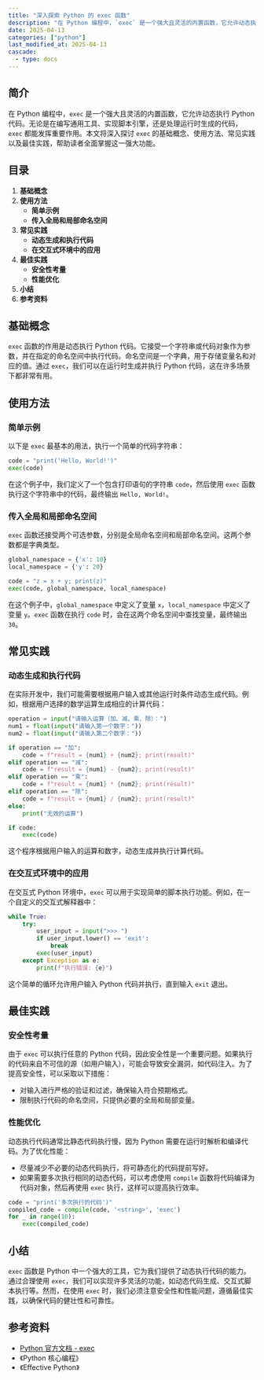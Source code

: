 ```yaml
---
title: "深入探索 Python 的 exec 函数"
description: "在 Python 编程中，`exec` 是一个强大且灵活的内置函数，它允许动态执行 Python 代码。无论是在编写通用工具、实现脚本引擎，还是处理运行时生成的代码，`exec` 都能发挥重要作用。本文将深入探讨 `exec` 的基础概念、使用方法、常见实践以及最佳实践，帮助读者全面掌握这一强大功能。"
date: 2025-04-13
categories: ["python"]
last_modified_at: 2025-04-13
cascade:
  - type: docs
---
```



## 简介
在 Python 编程中，`exec` 是一个强大且灵活的内置函数，它允许动态执行 Python 代码。无论是在编写通用工具、实现脚本引擎，还是处理运行时生成的代码，`exec` 都能发挥重要作用。本文将深入探讨 `exec` 的基础概念、使用方法、常见实践以及最佳实践，帮助读者全面掌握这一强大功能。

<!-- more -->
## 目录
1. **基础概念**
2. **使用方法**
    - **简单示例**
    - **传入全局和局部命名空间**
3. **常见实践**
    - **动态生成和执行代码**
    - **在交互式环境中的应用**
4. **最佳实践**
    - **安全性考量**
    - **性能优化**
5. **小结**
6. **参考资料**

## 基础概念
`exec` 函数的作用是动态执行 Python 代码。它接受一个字符串或代码对象作为参数，并在指定的命名空间中执行代码。命名空间是一个字典，用于存储变量名和对应的值。通过 `exec`，我们可以在运行时生成并执行 Python 代码，这在许多场景下都非常有用。

## 使用方法

### 简单示例
以下是 `exec` 最基本的用法，执行一个简单的代码字符串：
```python
code = "print('Hello, World!')"
exec(code)
```
在这个例子中，我们定义了一个包含打印语句的字符串 `code`，然后使用 `exec` 函数执行这个字符串中的代码，最终输出 `Hello, World!`。

### 传入全局和局部命名空间
`exec` 函数还接受两个可选参数，分别是全局命名空间和局部命名空间。这两个参数都是字典类型。

```python
global_namespace = {'x': 10}
local_namespace = {'y': 20}

code = "z = x + y; print(z)"
exec(code, global_namespace, local_namespace)
```
在这个例子中，`global_namespace` 中定义了变量 `x`，`local_namespace` 中定义了变量 `y`。`exec` 函数在执行 `code` 时，会在这两个命名空间中查找变量，最终输出 `30`。

## 常见实践

### 动态生成和执行代码
在实际开发中，我们可能需要根据用户输入或其他运行时条件动态生成代码。例如，根据用户选择的数学运算生成相应的计算代码：

```python
operation = input("请输入运算（加、减、乘、除）：")
num1 = float(input("请输入第一个数字："))
num2 = float(input("请输入第二个数字："))

if operation == "加":
    code = f"result = {num1} + {num2}; print(result)"
elif operation == "减":
    code = f"result = {num1} - {num2}; print(result)"
elif operation == "乘":
    code = f"result = {num1} * {num2}; print(result)"
elif operation == "除":
    code = f"result = {num1} / {num2}; print(result)"
else:
    print("无效的运算")

if code:
    exec(code)
```
这个程序根据用户输入的运算和数字，动态生成并执行计算代码。

### 在交互式环境中的应用
在交互式 Python 环境中，`exec` 可以用于实现简单的脚本执行功能。例如，在一个自定义的交互式解释器中：

```python
while True:
    try:
        user_input = input(">>> ")
        if user_input.lower() == 'exit':
            break
        exec(user_input)
    except Exception as e:
        print(f"执行错误: {e}")
```
这个简单的循环允许用户输入 Python 代码并执行，直到输入 `exit` 退出。

## 最佳实践

### 安全性考量
由于 `exec` 可以执行任意的 Python 代码，因此安全性是一个重要问题。如果执行的代码来自不可信的源（如用户输入），可能会导致安全漏洞，如代码注入。为了提高安全性，可以采取以下措施：
- 对输入进行严格的验证和过滤，确保输入符合预期格式。
- 限制执行代码的命名空间，只提供必要的全局和局部变量。

### 性能优化
动态执行代码通常比静态代码执行慢，因为 Python 需要在运行时解析和编译代码。为了优化性能：
- 尽量减少不必要的动态代码执行，将可静态化的代码提前写好。
- 如果需要多次执行相同的动态代码，可以考虑使用 `compile` 函数将代码编译为代码对象，然后再使用 `exec` 执行，这样可以提高执行效率。

```python
code = "print('多次执行的代码')"
compiled_code = compile(code, '<string>', 'exec')
for _ in range(10):
    exec(compiled_code)
```

## 小结
`exec` 函数是 Python 中一个强大的工具，它为我们提供了动态执行代码的能力。通过合理使用 `exec`，我们可以实现许多灵活的功能，如动态代码生成、交互式脚本执行等。然而，在使用 `exec` 时，我们必须注意安全性和性能问题，遵循最佳实践，以确保代码的健壮性和可靠性。

## 参考资料
- [Python 官方文档 - exec](https://docs.python.org/3/library/functions.html#exec)
- 《Python 核心编程》
- 《Effective Python》